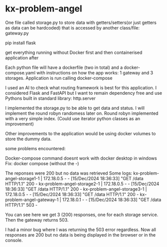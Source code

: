 # kx-problem-angel

One file called storage.py to store data with getters/setters(or just getters as data can be hardcoded) that is accessed by another class/file: gateway.py

pip install flask

get everything running without Docker first and then containerised application after

Each python file will have a dockerfile (two in total) and a docker-compose.yaml with instructions on how the app works: 1 gateway and 3 storages.
Application is run calling docker-compose

I used an AI to check what routing framework is best for this application.
I considered Flask and FastAPI but I want to remain dependency free
and use Pythons built in standard library: http.server

I implemented the storage.py to be able to get data and status.
I will implement the round robyn randomess later on.
Round robyn implemented with a very simple index. (Could use iterator python classes as an improvement)

Other improvements to the application would be using docker volumes to store the dummy data.

some problems encountered:

Docker-compose command doesnt work with docker desktop in windows 
Fix: docker compose (without the -)

The reponses were 200 but no data was retrieved
Some logs: 
kx-problem-angel-storage1-1  | 172.18.0.5 - - [15/Dec/2024 18:36:33] "GET /data HTTP/1.1" 200 -
kx-problem-angel-storage2-1  | 172.18.0.5 - - [15/Dec/2024 18:36:33] "GET /data HTTP/1.1" 200 -
kx-problem-angel-storage3-1  | 172.18.0.5 - - [15/Dec/2024 18:36:33] "GET /data HTTP/1.1" 200 -
kx-problem-angel-gateway-1   | 172.18.0.1 - - [15/Dec/2024 18:36:33] "GET /data HTTP/1.1" 503 -

You can see here we get 3 (200) responses, one for each storage service. Then the gateway returns 503.

I had a minor bug where I was returning the 503 error regardless.
Now all responses are 200 but no data is being displayed in the browser or in the console.